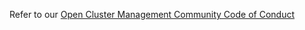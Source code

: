 Refer to our [Open Cluster Management Community Code of Conduct](https://github.com/stolostron/community/blob/main/CODE_OF_CONDUCT.md)

